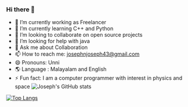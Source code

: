 ### Hi there 👋

- 🔭 I’m currently working as Freelancer
- 🌱 I’m currently learning C++ and Python
- 👯 I’m looking to collaborate on open source projects
- 🤔 I’m looking for help with java
- 💬 Ask me about Collaboration
- 📫 How to reach me: josephnjoseph43@gmail.com
- 😄 Pronouns: Unni
- 🌎 Language : Malayalam and English
- ⚡ Fun fact: I am a computer programmer with interest in physics and space
![Joseph's GitHub stats](https://github-readme-stats.vercel.app/api?username=its-joseph-230606&show_icons=true&theme=transparent)

[![Top Langs](https://github-readme-stats.vercel.app/api/top-langs/?username=its-joseph-230606)](https://github.com/anuraghazra/github-readme-stats)
<!--
**its-joseph-230606/its-joseph-230606** is a ✨ _special_ ✨ repository because its `README.md` (this file) appears on your GitHub profile.

Here are some ideas to get you started:

-->
